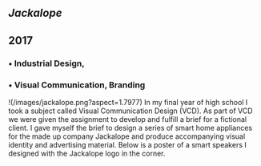



## *Jackalope*
## 2017

### • Industrial Design,
### • Visual Communication, Branding
!(/images/jackalope.png?aspect=1.7977)
In my final year of high school I took a subject called Visual Communication Design (VCD). As part of VCD we were given the assignment to develop and fulfill a brief for a fictional client. I gave myself the brief to design a series of smart home appliances for the made up company Jackalope and produce accompanying visual identity and advertising material. Below is a poster of a smart speakers I designed with the Jackalope logo in the corner. 
